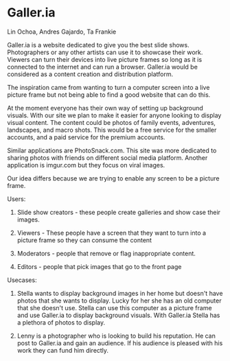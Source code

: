 # Galler.ia

Lin Ochoa, Andres Gajardo, Ta Frankie 

Galler.ia is a website dedicated to give you the best slide shows. Photographers or any other artists can use it to showcase their work. Viewers can turn their devices into live picture frames so long as it is connected to the internet and can run a browser. Galler.ia would be considered as a content creation and distribution platform. 

The inspiration came from wanting to turn a computer screen into a live picture frame but not being able to find a good website that can do this. 

At the moment everyone has their own way of setting up background visuals. With our site we plan to make it easier for anyone looking to display visual content. The content could be photos of family events, adventures, landscapes, and macro shots. This would be a free service for the smaller accounts, and a paid service for the premium accounts.

Similar applications are PhotoSnack.com. This site was more dedicated to sharing photos with friends on different social media platform. Another application is imgur.com but they focus on viral images.

Our idea differs because we are trying to enable any screen to be a picture frame.

Users:
	
1. Slide show creators - these people create galleries and show case their images. 

2. Viewers - These people have a screen that they want to turn into a picture frame so they can consume the content

3. Moderators - people that remove or flag inappropriate content.

4. Editors - people that pick images that go to the front page

Usecases:

1. Stella wants to display background images in her home but doesn't have photos that she wants to display. Lucky for her she has an old computer that she doesn't use. Stella can use this computer as a picture frame and use Galler.ia to display background visuals. With Galler.ia Stella has a plethora of photos to display.

2. Lenny is a photographer who is looking to build his reputation. He can post to Galler.ia and gain an audience. If his audience is pleased with his work they can fund him directly.










